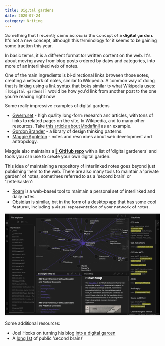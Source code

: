 ```yaml
---
title: Digital gardens
date: 2020-07-24
category: Writing
---
```


Something that I recently came across is the concept of a **digital garden**. It's not a new concept, although this terminology for it seems to be gaining some traction this year.

In basic terms, it is a different format for written content on the web. It's about moving away from blog posts ordered by dates and categories, into more of an interlinked web of notes.

One of the main ingredients is bi-directional links between those notes, creating a network of notes, similar to Wikipedia. A common way of doing that is linking using a link syntax that looks similar to what Wikipedia uses: `[[Digital gardens]]` would be how you'd link from another post to the one you're reading right now.

Some really impressive examples of digital gardens:

* [Gwern.net](https://www.gwern.net/) - high quality long-form research and articles, with tons of links to related pages on the site, to Wikipedia, and to many other resources. Take [this article about Modafinil](https://www.gwern.net/Modafinil) as an example.
* [Gordon Brander](http://gordonbrander.com/pattern/) - a library of design thinking patterns.
* [Maggie Appleton](https://maggieappleton.com/garden/) - notes and resources about web development and antropology.

Maggie also maintains a **[🌱 GitHub repo](https://github.com/MaggieAppleton/digital-gardeners)** with a list of 'digital gardeners' and tools you can use to create your own digital garden.

This idea of maintaining a repository of interlinked notes goes beyond just publishing them to the web. There are also many tools to maintain a 'private garden' of notes, sometimes referred to as a 'second brain' or 'zettelkasten':

* [Roam](https://roamresearch.com/) is a web-based tool to maintain a personal set of interlinked and daily notes.
* [Obsidian](https://obsidian.md/) is similar, but in the form of a desktop app that has some cool features, including a visual representation of your network of notes.

![Obsidian app](obsidian.png)

Some additional resources:

* Joel Hooks on turning his blog [into a digital garden](https://joelhooks.com/digital-garden)
* A [long list](https://github.com/KasperZutterman/Second-Brain) of public 'second brains'
